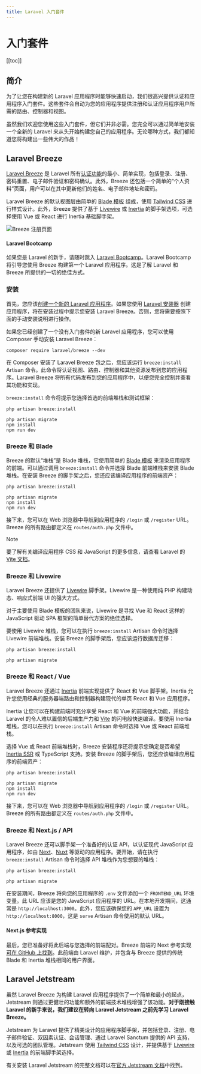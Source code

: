 ```yaml
---
title: Laravel 入门套件
---
```


# 入门套件

[[toc]]

## 简介

为了让您在构建新的 Laravel 应用程序时能够快速启动，我们很高兴提供认证和应用程序入门套件。这些套件会自动为您的应用程序提供注册和认证应用程序用户所需的路由、控制器和视图。

虽然我们欢迎您使用这些入门套件，但它们并非必需。您完全可以通过简单地安装一个全新的 Laravel 来从头开始构建您自己的应用程序。无论哪种方式，我们都知道您将构建出一些伟大的作品！

## Laravel Breeze

[Laravel Breeze](https://github.com/laravel/breeze) 是 Laravel 所有[认证功能](/docs/11/security/authentication)的最小、简单实现，包括登录、注册、密码重置、电子邮件验证和密码确认。此外，Breeze 还包括一个简单的“个人资料”页面，用户可以在其中更新他们的姓名、电子邮件地址和密码。

Laravel Breeze 的默认视图层由简单的 [Blade 模板](/docs/11/basics/blade) 组成，使用 [Tailwind CSS](https://tailwindcss.com) 进行样式设计。此外，Breeze 提供了基于 [Livewire](https://livewire.laravel.com) 或 [Inertia](https://inertiajs.com) 的脚手架选项，可选择使用 Vue 或 React 进行 Inertia 基础脚手架。

![Breeze 注册页面](https://laravel.com/img/docs/breeze-register.png)

#### Laravel Bootcamp

如果您是 Laravel 的新手，请随时跳入 [Laravel Bootcamp](https://bootcamp.laravel.com)。Laravel Bootcamp 将引导您使用 Breeze 构建第一个 Laravel 应用程序。这是了解 Laravel 和 Breeze 所提供的一切的绝佳方式。

### 安装

首先，您应该[创建一个新的 Laravel 应用程序](/docs/11/getting-started/installation)。如果您使用 [Laravel 安装器](/docs/11/getting-started/installation#creating-a-laravel-project) 创建应用程序，将在安装过程中提示您安装 Laravel Breeze。否则，您将需要按照下面的手动安装说明进行操作。

如果您已经创建了一个没有入门套件的新 Laravel 应用程序，您可以使用 Composer 手动安装 Laravel Breeze：

```shell
composer require laravel/breeze --dev
```

在 Composer 安装了 Laravel Breeze 包之后，您应该运行 `breeze:install` Artisan 命令。此命令将认证视图、路由、控制器和其他资源发布到您的应用程序。Laravel Breeze 将所有代码发布到您的应用程序中，以便您完全控制并查看其功能和实现。

`breeze:install` 命令将提示您选择首选的前端堆栈和测试框架：

```shell
php artisan breeze:install

php artisan migrate
npm install
npm run dev
```

### Breeze 和 Blade

Breeze 的默认“堆栈”是 Blade 堆栈，它使用简单的 [Blade 模板](/docs/11/basics/blade) 来渲染应用程序的前端。可以通过调用 `breeze:install` 命令并选择 Blade 前端堆栈来安装 Blade 堆栈。在安装 Breeze 的脚手架之后，您还应该编译应用程序的前端资产：

```shell
php artisan breeze:install

php artisan migrate
npm install
npm run dev
```

接下来，您可以在 Web 浏览器中导航到应用程序的 `/login` 或 `/register` URL。Breeze 的所有路由都定义在 `routes/auth.php` 文件中。

> [!NOTE]
> 要了解有关编译应用程序 CSS 和 JavaScript 的更多信息，请查看 Laravel 的 [Vite 文档](/docs/11/basics/vite#running-vite)。

### Breeze 和 Livewire

Laravel Breeze 还提供了 [Livewire](https://livewire.laravel.com) 脚手架。Livewire 是一种使用纯 PHP 构建动态、响应式前端 UI 的强大方式。

对于主要使用 Blade 模板的团队来说，Livewire 是寻找 Vue 和 React 这样的 JavaScript 驱动 SPA 框架的简单替代方案的绝佳选择。

要使用 Livewire 堆栈，您可以在执行 `breeze:install` Artisan 命令时选择 Livewire 前端堆栈。安装 Breeze 的脚手架后，您应该运行数据库迁移：

```shell
php artisan breeze:install

php artisan migrate
```

### Breeze 和 React / Vue

Laravel Breeze 还通过 [Inertia](https://inertiajs.com) 前端实现提供了 React 和 Vue 脚手架。Inertia 允许您使用经典的服务器端路由和控制器构建现代的单页 React 和 Vue 应用程序。

Inertia 让您可以在构建前端时充分享受 React 和 Vue 的前端强大功能，并结合 Laravel 的令人难以置信的后端生产力和 [Vite](https://vitejs.dev) 的闪电般快速编译。要使用 Inertia 堆栈，您可以在执行 `breeze:install` Artisan 命令时选择 Vue 或 React 前端堆栈。

选择 Vue 或 React 前端堆栈时，Breeze 安装程序还将提示您确定是否希望 [Inertia SSR](https://inertiajs.com/server-side-rendering) 或 TypeScript 支持。安装 Breeze 的脚手架后，您还应该编译应用程序的前端资产：

```shell
php artisan breeze:install

php artisan migrate
npm install
npm run dev
```

接下来，您可以在 Web 浏览器中导航到应用程序的 `/login` 或 `/register` URL。Breeze 的所有路由都定义在 `routes/auth.php` 文件中。

### Breeze 和 Next.js / API

Laravel Breeze 还可以脚手架一个准备好的认证 API，以认证现代 JavaScript 应用程序，如由 [Next](https://nextjs.org)、[Nuxt](https://nuxt.com) 等驱动的应用程序。要开始，请在执行 `breeze:install` Artisan 命令时选择 API 堆栈作为您想要的堆栈：

```shell
php artisan breeze:install

php artisan migrate
```

在安装期间，Breeze 将向您的应用程序的 `.env` 文件添加一个 `FRONTEND_URL` 环境变量。此 URL 应该是您的 JavaScript 应用程序的 URL。在本地开发期间，这通常是 `http://localhost:3000`。此外，您应该确保您的 `APP_URL` 设置为 `http://localhost:8000`，这是 `serve` Artisan 命令使用的默认 URL。

#### Next.js 参考实现

最后，您已准备好将此后端与您选择的前端配对。Breeze 前端的 Next 参考实现[可在 GitHub 上找到](https://github.com/laravel/breeze-next)。此前端由 Laravel 维护，并包含与 Breeze 提供的传统 Blade 和 Inertia 堆栈相同的用户界面。

## Laravel Jetstream

虽然 Laravel Breeze 为构建 Laravel 应用程序提供了一个简单和最小的起点，Jetstream 则通过更健壮的功能和额外的前端技术堆栈增强了该功能。**对于刚接触 Laravel 的新手来说，我们建议在转向 Laravel Jetstream 之前先学习 Laravel Breeze。**

Jetstream 为 Laravel 提供了精美设计的应用程序脚手架，并包括登录、注册、电子邮件验证、双因素认证、会话管理、通过 Laravel Sanctum 提供的 API 支持，以及可选的团队管理。Jetstream 使用 [Tailwind CSS](https://tailwindcss.com) 设计，并提供基于 [Livewire](https://livewire.laravel.com) 或 [Inertia](https://inertiajs.com) 的前端脚手架选择。

有关安装 Laravel Jetstream 的完整文档可以在[官方 Jetstream 文档](https://jetstream.laravel.com)中找到。
